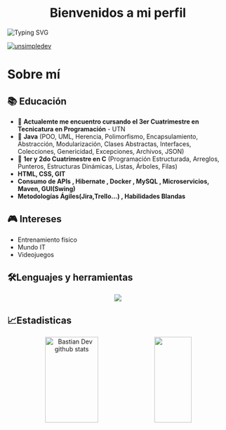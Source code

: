 <h1 align="center">Bienvenidos a mi perfil</h1>
  
 ![Typing SVG](https://readme-typing-svg.herokuapp.com/?color=02D9F7FF&size=35&center=true&vCenter=true&width=1000&lines=Hi+visitor!!+👋👋;backend-developer+💻💻;Welcome+👾👾!)
 </h1> 
<a href="https://www.linkedin.com/in/leonardo-caimmi/" target="blank"><img align="center" src="https://img.shields.io/badge/LinkedIn-0077B5?style=for-the-badge&logo=linkedin&logoColor=white" alt="unsimpledev"/></a>
<!------------------------------------------------------------------------------------------------------>
<h1>Sobre mí</h1>

<h2>📚 Educación</h2>
<ul>
  <li>🔭 <strong> Actualemte me encuentro cursando el 3er Cuatrimestre en Tecnicatura en Programación</strong> - UTN</li>
  <li>🌱 <strong>Java</strong> (POO, UML, Herencia, Polimorfismo, Encapsulamiento, Abstracción, Modularización, Clases Abstractas, Interfaces, Colecciones, Genericidad, Excepciones, Archivos, JSON)</li>
  <li>📖 <strong>1er y 2do Cuatrimestre en C</strong> (Programación Estructurada, Arreglos, Punteros, Estructuras Dinámicas, Listas, Árboles, Filas)</li>
  <li><strong>HTML, CSS, GIT</strong></li>
  <li><strong>Consumo de APIs , Hibernate , Docker , MySQL , Microservicios, Maven, GUI(Swing)</strong></li>
  <li><strong>Metodologías Ágiles(Jira,Trello...) , Habilidades Blandas</strong></li>
</ul>
<!------------------------------------------------------------------------------------------------------>
<h2>🎮 Intereses</h2>
<ul>
  <li>Entrenamiento físico</li>
  <li>Mundo IT</li>
  <li>Videojuegos</li>
</ul>
<!------------------------------------------------------------------------------------------------------>
 
## 🛠️Lenguajes y herramientas

<p align="center">
  <a href="https://skillicons.dev">
    <img src="https://skillicons.dev/icons?i=c,java,css,html,git,mysql,hibernate,docker,postman" />
  </a>
</p>
<!------------------------------------------------------------------------------------------------------>

## 📈Estadisticas
<div align="center">  
  <img width="49%" height="195px" src="https://github-readme-stats.vercel.app/api?username=leocaimmi&show_icons=true&count_private=true&hide_border=true&title_color=02D9F7FF&icon_color=02D9F7FF&text_color=c9d1d9&bg_color=0d1117" alt="Bastian Dev github stats" /> 
  
  <img width="41%" height="195px" src="https://github-readme-stats.vercel.app/api/top-langs/?username=leocaimmi&layout=compact&hide_border=true&title_color=02D9F7FF&text_color=02D9F7FF&bg_color=0d1117" />
</div> 
<!------------------------------------------------------------------------------------------------------>
